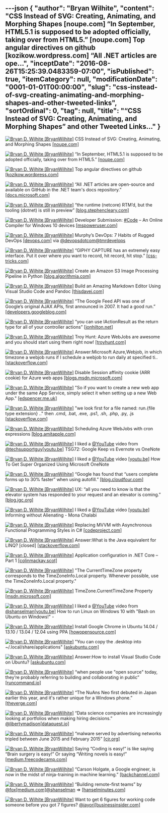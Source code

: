 ---json
{
  "author": "Bryan Wilhite",
  "content": "CSS Instead of SVG: Creating, Animating, and Morphing Shapes [noupe.com] “In September, HTML5.1 is supposed to be adopted officially, taking over from HTML5.” [noupe.com] Top angular directives on github [kozikow.wordpress.com] “All .NET articles are ope...",
  "inceptDate": "2016-08-26T15:25:39.0483359-07:00",
  "isPublished": true,
  "itemCategory": null,
  "modificationDate": "0001-01-01T00:00:00",
  "slug": "css-instead-of-svg-creating-animating-and-morphing-shapes-and-other-tweeted-links",
  "sortOrdinal": 0,
  "tag": null,
  "title": "“CSS Instead of SVG: Creating, Animating, and Morphing Shapes” and other Tweeted Links…"
}
---

[<img alt="Bryan D. Wilhite [BryanWilhite]" src="https://songhay.blob.core.windows.net/shared-social-twitter/BryanWilhite.jpeg">](http://t.co/UNdqV0Z1zz "Bryan D. Wilhite [BryanWilhite]") CSS Instead of SVG: Creating, Animating, and Morphing Shapes [[noupe.com]](http://www.noupe.com/design/html-css/css-svg-shapes-98214.html)

[<img alt="Bryan D. Wilhite [BryanWilhite]" src="https://songhay.blob.core.windows.net/shared-social-twitter/BryanWilhite.jpeg">](http://t.co/UNdqV0Z1zz "Bryan D. Wilhite [BryanWilhite]") “In September, HTML5.1 is supposed to be adopted officially, taking over from HTML5.” [[noupe.com]](http://www.noupe.com/design/html51-completion-98208.html)

[<img alt="Bryan D. Wilhite [BryanWilhite]" src="https://songhay.blob.core.windows.net/shared-social-twitter/BryanWilhite.jpeg">](http://t.co/UNdqV0Z1zz "Bryan D. Wilhite [BryanWilhite]") Top angular directives on github [[kozikow.wordpress.com]](https://kozikow.wordpress.com/2016/07/01/top-angular-directives-on-github/)

[<img alt="Bryan D. Wilhite [BryanWilhite]" src="https://songhay.blob.core.windows.net/shared-social-twitter/BryanWilhite.jpeg">](http://t.co/UNdqV0Z1zz "Bryan D. Wilhite [BryanWilhite]") “All .NET articles are open-source and available on GitHub in the .NET team's docs repository.” [[docs.microsoft.com]](https://docs.microsoft.com/teamblog/introducing-net-core-docs/)

[<img alt="Bryan D. Wilhite [BryanWilhite]" src="https://songhay.blob.core.windows.net/shared-social-twitter/BryanWilhite.jpeg">](http://t.co/UNdqV0Z1zz "Bryan D. Wilhite [BryanWilhite]") “the runtime (netcore) RTM’d, but the tooling (dotnet) is still in preview” [[blog.stephencleary.com]](http://blog.stephencleary.com/2016/06/dotnet-netcore-versions.html)

[<img alt="Bryan D. Wilhite [BryanWilhite]" src="https://songhay.blob.core.windows.net/shared-social-twitter/BryanWilhite.jpeg">](http://t.co/UNdqV0Z1zz "Bryan D. Wilhite [BryanWilhite]") Developer Submission: [#Code](http://twitter.com/search?q=%23Code) – An Online Compiler for Windows 10 devices [[mspoweruser.com]](http://mspoweruser.com/code-online-compiler-windows-10-devices/)

[<img alt="Bryan D. Wilhite [BryanWilhite]" src="https://songhay.blob.core.windows.net/shared-social-twitter/BryanWilhite.jpeg">](http://t.co/UNdqV0Z1zz "Bryan D. Wilhite [BryanWilhite]") Murphy’s DevOps: 7 Habits of Rugged DevOps [[devops.com]](http://devops.com/2016/03/08/murphys-devops-7-habits-rugged-devops/) via [@devopsdotcom](http://twitter.com/devopsdotcom)[@tmrdevelops](http://twitter.com/tmrdevelops)

[<img alt="Bryan D. Wilhite [BryanWilhite]" src="https://songhay.blob.core.windows.net/shared-social-twitter/BryanWilhite.jpeg">](http://t.co/UNdqV0Z1zz "Bryan D. Wilhite [BryanWilhite]") “GIPHY CAPTURE has an extremely easy interface. Put it over where you want to record, hit record, hit stop.” [[css-tricks.com]](https://css-tricks.com/makin-gifs/)

[<img alt="Bryan D. Wilhite [BryanWilhite]" src="https://songhay.blob.core.windows.net/shared-social-twitter/BryanWilhite.jpeg">](http://t.co/UNdqV0Z1zz "Bryan D. Wilhite [BryanWilhite]") Create an Amazon S3 Image Processing Pipeline in Python [[blog.algorithmia.com]](http://blog.algorithmia.com/2016/06/amazon-s3-image-processing-pipeline-python/)

[<img alt="Bryan D. Wilhite [BryanWilhite]" src="https://songhay.blob.core.windows.net/shared-social-twitter/BryanWilhite.jpeg">](http://t.co/UNdqV0Z1zz "Bryan D. Wilhite [BryanWilhite]") Build an Amazing Markdown Editor Using Visual Studio Code and Pandoc [[thisdavej.com]](http://thisdavej.com/build-an-amazing-markdown-editor-using-visual-studio-code-and-pandoc/)

[<img alt="Bryan D. Wilhite [BryanWilhite]" src="https://songhay.blob.core.windows.net/shared-social-twitter/BryanWilhite.jpeg">](http://t.co/UNdqV0Z1zz "Bryan D. Wilhite [BryanWilhite]") “The Google Feed API was one of Google’s original AJAX APIs, first announced in 2007. It had a good run.” [[developers.googleblog.com]](https://developers.googleblog.com/2016/06/announcing-turndown-of-google-feed-api.html)

[<img alt="Bryan D. Wilhite [BryanWilhite]" src="https://songhay.blob.core.windows.net/shared-social-twitter/BryanWilhite.jpeg">](http://t.co/UNdqV0Z1zz "Bryan D. Wilhite [BryanWilhite]") “you can use IActionResult as the return type for all of your controller actions” [[jonhilton.net]](https://jonhilton.net/2016/07/03/use-asp-net-core-to-cut-the-number-of-controllers-in-your-web-app/)

[<img alt="Bryan D. Wilhite [BryanWilhite]" src="https://songhay.blob.core.windows.net/shared-social-twitter/BryanWilhite.jpeg">](http://t.co/UNdqV0Z1zz "Bryan D. Wilhite [BryanWilhite]") Troy Hunt: Azure WebJobs are awesome and you should start using them right now! [[troyhunt.com]](https://www.troyhunt.com/azure-webjobs-are-awesome-and-you/)

[<img alt="Bryan D. Wilhite [BryanWilhite]" src="https://songhay.blob.core.windows.net/shared-social-twitter/BryanWilhite.jpeg">](http://t.co/UNdqV0Z1zz "Bryan D. Wilhite [BryanWilhite]") Answer:Microsoft Azure,Webjob, in which timezone a webjob runs if I schedule a webjob to run daily at specified ti.. [[stackoverflow.com]](http://stackoverflow.com/a/37856365/22944?stw=2)

[<img alt="Bryan D. Wilhite [BryanWilhite]" src="https://songhay.blob.core.windows.net/shared-social-twitter/BryanWilhite.jpeg">](http://t.co/UNdqV0Z1zz "Bryan D. Wilhite [BryanWilhite]") Disable Session affinity cookie (ARR cookie) for Azure web apps [[blogs.msdn.microsoft.com]](https://blogs.msdn.microsoft.com/appserviceteam/2016/05/16/disable-session-affinity-cookie-arr-cookie-for-azure-web-apps/)

[<img alt="Bryan D. Wilhite [BryanWilhite]" src="https://songhay.blob.core.windows.net/shared-social-twitter/BryanWilhite.jpeg">](http://t.co/UNdqV0Z1zz "Bryan D. Wilhite [BryanWilhite]") "So if you want to create a new web app under the same App Service, simply select it when setting up a new Web App." [[edspencer.me.uk]](https://edspencer.me.uk/2015/11/09/hosting-multiple-websites-inside-an-azure-app-service/)

[<img alt="Bryan D. Wilhite [BryanWilhite]" src="https://songhay.blob.core.windows.net/shared-social-twitter/BryanWilhite.jpeg">](http://t.co/UNdqV0Z1zz "Bryan D. Wilhite [BryanWilhite]") "we look first for a file named: run.{file type extension} .." then .cmd, .bat, .exe, .ps1, .sh, .php, .py, .js [[stackoverflow.com]](http://stackoverflow.com/a/32416300/22944)

[<img alt="Bryan D. Wilhite [BryanWilhite]" src="https://songhay.blob.core.windows.net/shared-social-twitter/BryanWilhite.jpeg">](http://t.co/UNdqV0Z1zz "Bryan D. Wilhite [BryanWilhite]") Scheduling Azure WebJobs with cron expressions [[blog.amitapple.com]](http://blog.amitapple.com/post/2015/06/scheduling-azure-webjobs/#.V3iyySN_oNt.twitter)

[<img alt="Bryan D. Wilhite [BryanWilhite]" src="https://songhay.blob.core.windows.net/shared-social-twitter/BryanWilhite.jpeg">](http://t.co/UNdqV0Z1zz "Bryan D. Wilhite [BryanWilhite]") I liked a [@YouTube](http://twitter.com/YouTube) video from [@techsupportguy](http://twitter.com/techsupportguy)[[youtu.be]](http://youtu.be/AXSOXxG36vI?a) TSG72: Google Keep vs Evernote vs OneNote 

[<img alt="Bryan D. Wilhite [BryanWilhite]" src="https://songhay.blob.core.windows.net/shared-social-twitter/BryanWilhite.jpeg">](http://t.co/UNdqV0Z1zz "Bryan D. Wilhite [BryanWilhite]") I liked a [@YouTube](http://twitter.com/YouTube) video [[youtu.be]](http://youtu.be/gs4pxVRbCyQ?a) How To Get Super Organized Using Microsoft OneNote 

[<img alt="Bryan D. Wilhite [BryanWilhite]" src="https://songhay.blob.core.windows.net/shared-social-twitter/BryanWilhite.jpeg">](http://t.co/UNdqV0Z1zz "Bryan D. Wilhite [BryanWilhite]") “Google has found that “users complete forms up to 30% faster” when using autofill.” [[blog.cloudfour.com]](http://blog.cloudfour.com/autofill-what-web-devs-should-know-but-dont/)

[<img alt="Bryan D. Wilhite [BryanWilhite]" src="https://songhay.blob.core.windows.net/shared-social-twitter/BryanWilhite.jpeg">](http://t.co/UNdqV0Z1zz "Bryan D. Wilhite [BryanWilhite]") UX: “all you need to know is that the elevator system has responded to your request and an elevator is coming.” [[blog.jgc.org]](http://blog.jgc.org/2010/06/elevator-button-problem.html)

[<img alt="Bryan D. Wilhite [BryanWilhite]" src="https://songhay.blob.core.windows.net/shared-social-twitter/BryanWilhite.jpeg">](http://t.co/UNdqV0Z1zz "Bryan D. Wilhite [BryanWilhite]") I liked a [@YouTube](http://twitter.com/YouTube) video [[youtu.be]](http://youtu.be/5C8AvYVt4_0?a) Informing without Alienating - Mona Chalabi 

[<img alt="Bryan D. Wilhite [BryanWilhite]" src="https://songhay.blob.core.windows.net/shared-social-twitter/BryanWilhite.jpeg">](http://t.co/UNdqV0Z1zz "Bryan D. Wilhite [BryanWilhite]") Replacing MVVM with Asynchronous Functional Programming Styles in C# [[codeproject.com]](http://www.codeproject.com/Articles/1109483/Can-Co-Routines-with-Functions-in-Csharp-replace-M)

[<img alt="Bryan D. Wilhite [BryanWilhite]" src="https://songhay.blob.core.windows.net/shared-social-twitter/BryanWilhite.jpeg">](http://t.co/UNdqV0Z1zz "Bryan D. Wilhite [BryanWilhite]") Answer:What is the Java equivalent for LINQ? [closed] [[stackoverflow.com]](http://stackoverflow.com/a/6790067/22944?stw=2)

[<img alt="Bryan D. Wilhite [BryanWilhite]" src="https://songhay.blob.core.windows.net/shared-social-twitter/BryanWilhite.jpeg">](http://t.co/UNdqV0Z1zz "Bryan D. Wilhite [BryanWilhite]") Application configuration in .NET Core – Part 1 [[colinmackay.scot]](https://colinmackay.scot/2016/07/03/application-configuration-in-net-core-part-1/)

[<img alt="Bryan D. Wilhite [BryanWilhite]" src="https://songhay.blob.core.windows.net/shared-social-twitter/BryanWilhite.jpeg">](http://t.co/UNdqV0Z1zz "Bryan D. Wilhite [BryanWilhite]") "The CurrentTimeZone property corresponds to the TimeZoneInfo.Local property. Whenever possible, use the TimeZoneInfo.Local property." 

[<img alt="Bryan D. Wilhite [BryanWilhite]" src="https://songhay.blob.core.windows.net/shared-social-twitter/BryanWilhite.jpeg">](http://t.co/UNdqV0Z1zz "Bryan D. Wilhite [BryanWilhite]") TimeZone.CurrentTimeZone Property [[msdn.microsoft.com]](https://msdn.microsoft.com/en-us/library/system.timezone.currenttimezone%28v=vs.110%29.aspx?f=255&MSPPError=-2147217396)

[<img alt="Bryan D. Wilhite [BryanWilhite]" src="https://songhay.blob.core.windows.net/shared-social-twitter/BryanWilhite.jpeg">](http://t.co/UNdqV0Z1zz "Bryan D. Wilhite [BryanWilhite]") I liked a [@YouTube](http://twitter.com/YouTube) video from [@shanselman](http://twitter.com/shanselman)[[youtu.be]](http://youtu.be/DmsJHocTt84?a) How to run Linux on Windows 10 with "Bash on Ubuntu on Windows!" - 

[<img alt="Bryan D. Wilhite [BryanWilhite]" src="https://songhay.blob.core.windows.net/shared-social-twitter/BryanWilhite.jpeg">](http://t.co/UNdqV0Z1zz "Bryan D. Wilhite [BryanWilhite]") Install Google Chrome in Ubuntu 14.04 / 13.10 / 13.04 / 12.04 using PPA [[howopensource.com]](http://www.howopensource.com/2011/10/install-google-chrome-in-ubuntu-11-10-11-04-10-10-10-04/)

[<img alt="Bryan D. Wilhite [BryanWilhite]" src="https://songhay.blob.core.windows.net/shared-social-twitter/BryanWilhite.jpeg">](http://t.co/UNdqV0Z1zz "Bryan D. Wilhite [BryanWilhite]") "You can copy the .desktop into ~/.local/share/applications" [[askubuntu.com]](http://askubuntu.com/a/173965/433878?stw=2)

[<img alt="Bryan D. Wilhite [BryanWilhite]" src="https://songhay.blob.core.windows.net/shared-social-twitter/BryanWilhite.jpeg">](http://t.co/UNdqV0Z1zz "Bryan D. Wilhite [BryanWilhite]") Answer:How to install Visual Studio Code on Ubuntu? [[askubuntu.com]](http://askubuntu.com/a/616080/433878?stw=2)

[<img alt="Bryan D. Wilhite [BryanWilhite]" src="https://songhay.blob.core.windows.net/shared-social-twitter/BryanWilhite.jpeg">](http://t.co/UNdqV0Z1zz "Bryan D. Wilhite [BryanWilhite]") “when people use "open source" today, they’re probably referring to building and collaborating in public” [[runcommand.io]](https://runcommand.io/2016/06/26/my-condolences-youre-now-the-maintainer-of-a-popular-open-source-project/)

[<img alt="Bryan D. Wilhite [BryanWilhite]" src="https://songhay.blob.core.windows.net/shared-social-twitter/BryanWilhite.jpeg">](http://t.co/UNdqV0Z1zz "Bryan D. Wilhite [BryanWilhite]") “The NuAns Neo first debuted in Japan earlier this year, and it's rather unique for a Windows phone.” [[theverge.com]](http://www.theverge.com/circuitbreaker/2016/7/1/12077548/nuans-neo-windows-10-mobile-kickstarter-launch)

[<img alt="Bryan D. Wilhite [BryanWilhite]" src="https://songhay.blob.core.windows.net/shared-social-twitter/BryanWilhite.jpeg">](http://t.co/UNdqV0Z1zz "Bryan D. Wilhite [BryanWilhite]") “Data science companies are increasingly looking at portfolios when making hiring decisions.” [@libertymadison](http://twitter.com/libertymadison)[[dataquest.io]](https://www.dataquest.io/blog/data-science-portfolio-project/)

[<img alt="Bryan D. Wilhite [BryanWilhite]" src="https://songhay.blob.core.windows.net/shared-social-twitter/BryanWilhite.jpeg">](http://t.co/UNdqV0Z1zz "Bryan D. Wilhite [BryanWilhite]") “malware served by advertising networks tripled between June 2015 and February 2015” [[cjr.org]](http://www.cjr.org/opinion/ad_blockers_malware_new_york_times.php)

[<img alt="Bryan D. Wilhite [BryanWilhite]" src="https://songhay.blob.core.windows.net/shared-social-twitter/BryanWilhite.jpeg">](http://t.co/UNdqV0Z1zz "Bryan D. Wilhite [BryanWilhite]") Saying “Coding is easy!” is like saying “Brain surgery is easy!” Or saying “Writing novels is easy!” [[medium.freecodecamp.com]](https://medium.freecodecamp.com/one-does-not-simply-learn-to-code-f25bacdc5b62)

[<img alt="Bryan D. Wilhite [BryanWilhite]" src="https://songhay.blob.core.windows.net/shared-social-twitter/BryanWilhite.jpeg">](http://t.co/UNdqV0Z1zz "Bryan D. Wilhite [BryanWilhite]") “Carson Holgate, a Google engineer, is now in the midst of ninja-training in machine learning.” [[backchannel.com]](https://backchannel.com/how-google-is-remaking-itself-as-a-machine-learning-first-company-ada63defcb70)

[<img alt="Bryan D. Wilhite [BryanWilhite]" src="https://songhay.blob.core.windows.net/shared-social-twitter/BryanWilhite.jpeg">](http://t.co/UNdqV0Z1zz "Bryan D. Wilhite [BryanWilhite]") “Building remote-first teams” by [@fox](http://twitter.com/fox)[[medium.com]](https://medium.com/@fox/building-remote-first-teams-a98bf8581db#.s0dukfviv)[@shanselman](http://twitter.com/shanselman) =&gt; [[hanselminutes.com]](http://hanselminutes.com/533/building-remote-first-teams-with-karolina-szczur)

[<img alt="Bryan D. Wilhite [BryanWilhite]" src="https://songhay.blob.core.windows.net/shared-social-twitter/BryanWilhite.jpeg">](http://t.co/UNdqV0Z1zz "Bryan D. Wilhite [BryanWilhite]") Want to get 6 figures for working code someone before you got 7 figures? [@iayori](http://twitter.com/iayori)[[businessinsider.com]](http://www.businessinsider.com/dark-side-of-a-valley-software-engineer-2016-7)
